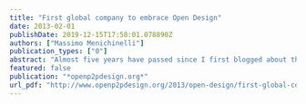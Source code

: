 ```yaml
---
title: "First global company to embrace Open Design"
date: 2013-02-01
publishDate: 2019-12-15T17:58:01.078890Z
authors: ["Massimo Menichinelli"]
publication_types: ["0"]
abstract: "Almost five years have passed since I first blogged about the first mass product that was an Open Design initiative. Now Open Design has found a place even on The Economist website or on the BBC or..."
featured: false
publication: "*openp2pdesign.org*"
url_pdf: "http://www.openp2pdesign.org/2013/open-design/first-global-company-to-embrace-open-design/"
---
```


